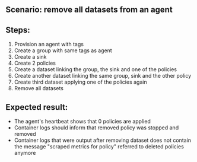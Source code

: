 ## Scenario: remove all datasets from an agent

Steps:
-  
1. Provision an agent with tags
2. Create a group with same tags as agent
3. Create a sink
4. Create 2 policies
5. Create a dataset linking the group, the sink and one of the policies
6. Create another dataset linking the same group, sink and the other policy
7. Create third dataset applying one of the policies again
8. Remove all datasets

Expected result:
-
- The agent's heartbeat shows that 0 policies are applied
- Container logs should inform that removed policy was stopped and removed
- Container logs that were output after removing dataset does not contain the message "scraped metrics for policy" referred to deleted policies anymore